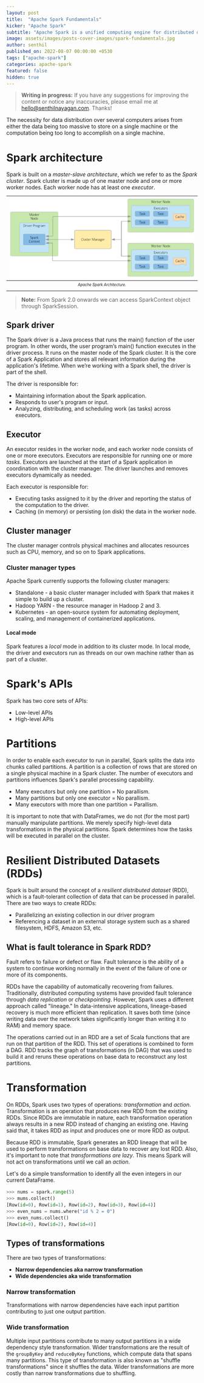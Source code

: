 ```yaml
---
layout: post
title:  "Apache Spark Fundamentals"
kicker: "Apache Spark"
subtitle: "Apache Spark is a unified computing engine for distributed data processing and it has become the de facto tool for any developer or data scientist interested in big data."
image: assets/images/posts-cover-images/spark-fundamentals.jpg
author: senthil
published_on: 2022-08-07 00:00:00 +0530
tags: ["apache-spark"]
categories: apache-spark
featured: false
hidden: true
---
```


> **Writing in progress:** If you have any suggestions for improving the content or notice any inaccuracies, please email me at [hello@senthilnayagan.com](mailto:hello@senthilnayagan.com). Thanks!

The necessity for data distribution over several computers arises from either the data being too massive to store on a single machine or the computation being too long to accomplish on a single machine.

# Spark architecture

Spark is built on a *master-slave architecture*, which we refer to as the *Spark cluster*. Spark cluster is made up of one master node and one or more worker nodes. Each worker node has at least one *executor*.

|![Spark Architecture](/assets/images/posts/spark-architecture.png)|
|:-:|
|<sub><sup>*Apache Spark Architecture.*</sup></sub>|<br/><br/>

> **Note:** From Spark 2.0 onwards we can access SparkContext object through SparkSession.

## Spark driver
The Spark driver is a Java process that runs the main() function of the user program. In other words, the user program’s main() function executes in the driver process. It runs on the master node of the Spark cluster. It is the core of a Spark Application and stores all relevant information during the application's lifetime. When we’re working with a Spark shell, the driver is part of the shell.

The driver is responsible for:
- Maintaining information about the Spark application.
- Responds to user's program or input.
- Analyzing, distributing, and scheduling work (as tasks) across executors.

## Executor

An executor resides in the worker node, and each worker node consists of one or more executors. Executors are responsible for running one or more *tasks*. Executors are launched at the start of a Spark application in coordination with the cluster manager. The driver launches and removes executors dynamically as needed.

Each executor is responsible for:
- Executing tasks assigned to it by the driver and reporting the status of the computation to the driver.
- Caching (in memory) or persisting (on disk) the data in the worker node.

## Cluster manager

The cluster manager controls physical machines and allocates resources such as CPU, memory, and so on to Spark applications.

### Cluster manager types

Apache Spark currently supports the following cluster managers:
- Standalone - a basic cluster manager included with Spark that makes it simple to build up a cluster.
- Hadoop YARN - the resource manager in Hadoop 2 and 3.
- Kubernetes - an open-source system for automating deployment, scaling, and management of containerized applications.

#### Local mode

Spark features a *local* mode in addition to its cluster mode. In local mode, the driver and executors run as threads on our own machine rather than as part of a cluster.

# Spark's APIs

Spark has two core sets of APIs:
- Low-level APIs
- High-level APIs

# Partitions

In order to enable each executor to run in parallel, Spark splits the data into chunks called partitions. A partition is a collection of rows that are stored on a single physical machine in a Spark cluster. The number of executors and partitions influences Spark's parallel processing capability.

- Many executors but only one partition = No parallism.
- Many partitions but only one executor = No parallism.
- Many executors with more than one partition = Parallism.

It is important to note that with DataFrames, we do not (for the most part) manually manipulate partitions. We merely specify high-level data transformations in the physical partitions. Spark determines how the tasks will be executed in parallel on the cluster.

# Resilient Distributed Datasets (RDDs)

Spark is built around the concept of a *resilient distributed dataset* (RDD), which is a fault-tolerant collection of data that can be processed in parallel. There are two ways to create RDDs:
- Parallelizing an existing collection in our driver program
- Referencing a dataset in an external storage system such as a shared filesystem, HDFS, Amazon S3, etc.

## What is fault tolerance in Spark RDD?

Fault refers to failure or defect or flaw. Fault tolerance is the ability of a system to continue working normally in the event of the failure of one or more of its components.

RDDs have the capability of automatically recovering from failures. Traditionally, distributed computing systems have provided fault tolerance through *data replication* or *checkpointing*. However, Spark uses a different approach called "lineage." In data-intensive applications, lineage-based recovery is much more efficient than replication. It saves both time (since writing data over the network takes significantly longer than writing it to RAM) and memory space.

The operations carried out in an RDD are a set of Scala functions that are run on that partition of the RDD. This set of operations is combined to form a DAG. RDD tracks the graph of transformations (in DAG) that was used to build it and reruns these operations on base data to reconstruct any lost partitions.

# Transformation

On RDDs, Spark uses two types of operations: *transformation* and *action*. Transformation is an operation that produces new RDD from the existing RDDs. Since RDDs are immutable in nature, each transformation operation always results in a new RDD instead of changing an existing one. Having said that, it takes RDD as input and produces one or more RDD as output.

Because RDD is immutable, Spark generates an RDD lineage that will be used to perform transformations on base data to recover any lost RDD. Also, it's important to note that *transformations are lazy*. This means Spark will not act on transformations until we call an *action*.

Let's do a simple transformation to identify all the even integers in our current DataFrame.

```python
>>> nums = spark.range(5)
>>> mums.collect()
[Row(id=0), Row(id=1), Row(id=2), Row(id=3), Row(id=4)]
>>> even_nums = nums.where("id % 2 = 0")
>>> even_nums.collect()
[Row(id=0), Row(id=2), Row(id=4)]
```

## Types of transformations

There are two types of transformations:

- **Narrow dependencies aka narrow transformation**
- **Wide dependencies aka wide transformation**

### Narrow transformation

Transformations with narrow dependencies have each input partition contributing to just one output partition.

### Wide transformation

Multiple input partitions contribute to many output partitions in a wide dependency style transformation. Wider transformations are the result of the `groupByKey` and `reduceByKey` functions, which compute data that spans many partitions. This type of transformation is also known as "shuffle transformations" since it shuffles the data. Wider transformations are more costly than narrow transformations due to shuffling.